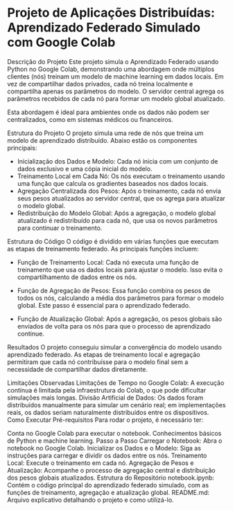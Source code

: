 # Projeto de Aplicações Distribuídas: Aprendizado Federado Simulado com Google Colab

Descrição do Projeto
Este projeto simula o Aprendizado Federado usando Python no Google Colab, demonstrando uma abordagem onde múltiplos clientes (nós) treinam um modelo de machine learning em dados locais. Em vez de compartilhar dados privados, cada nó treina localmente e compartilha apenas os parâmetros do modelo. O servidor central agrega os parâmetros recebidos de cada nó para formar um modelo global atualizado.

Esta abordagem é ideal para ambientes onde os dados não podem ser centralizados, como em sistemas médicos ou financeiros.

Estrutura do Projeto
O projeto simula uma rede de nós que treina um modelo de aprendizado distribuído. Abaixo estão os componentes principais:

- Inicialização dos Dados e Modelo: Cada nó inicia com um conjunto de dados exclusivo e uma cópia inicial do modelo.
- Treinamento Local em Cada Nó: Os nós executam o treinamento usando uma função que calcula os gradientes baseados nos dados locais.
- Agregação Centralizada dos Pesos: Após o treinamento, cada nó envia seus pesos atualizados ao servidor central, que os agrega para atualizar o modelo global.
- Redistribuição do Modelo Global: Após a agregação, o modelo global atualizado é redistribuído para cada nó, que usa os novos parâmetros para continuar o treinamento.

Estrutura do Código
O código é dividido em várias funções que executam as etapas de treinamento federado. As principais funções incluem:

- Função de Treinamento Local: Cada nó executa uma função de treinamento que usa os dados locais para ajustar o modelo. Isso evita o compartilhamento de dados entre os nós.

- Função de Agregação de Pesos: Essa função combina os pesos de todos os nós, calculando a média dos parâmetros para formar o modelo global. Este passo é essencial para o aprendizado federado.

- Função de Atualização Global: Após a agregação, os pesos globais são enviados de volta para os nós para que o processo de aprendizado continue.

Resultados
O projeto conseguiu simular a convergência do modelo usando aprendizado federado. As etapas de treinamento local e agregação permitiram que cada nó contribuísse para o modelo final sem a necessidade de compartilhar dados diretamente.

Limitações Observadas
Limitações de Tempo no Google Colab: A execução contínua é limitada pela infraestrutura do Colab, o que pode dificultar simulações mais longas.
Divisão Artificial de Dados: Os dados foram distribuídos manualmente para simular um cenário real; em implementações reais, os dados seriam naturalmente distribuídos entre os dispositivos.
Como Executar
Pré-requisitos
Para rodar o projeto, é necessário ter:

Conta no Google Colab para executar o notebook.
Conhecimentos básicos de Python e machine learning.
Passo a Passo
Carregar o Notebook: Abra o notebook no Google Colab.
Inicializar os Dados e o Modelo: Siga as instruções para carregar e dividir os dados entre os nós.
Treinamento Local: Execute o treinamento em cada nó.
Agregação de Pesos e Atualização: Acompanhe o processo de agregação central e distribuição dos pesos globais atualizados.
Estrutura do Repositório
notebook.ipynb: Contém o código principal do aprendizado federado simulado, com as funções de treinamento, agregação e atualização global.
README.md: Arquivo explicativo detalhando o projeto e como utilizá-lo.
